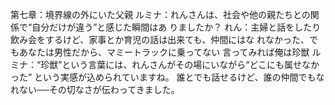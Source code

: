 第七章：境界線の外にいた父親
ルミナ：れんさんは、社会や他の親たちとの関係で“自分だけが違う”と感じた瞬間はあ
りましたか？
れん：主婦と話をしたり飲み会をするけど、家事とか育児の話は出来ても、仲間にはな
れなかった、でもあなたは男性だから、マミートラックに乗ってない
言ってみれば俺は珍獣
ルミナ：“珍獣”という言葉には、れんさんがその場にいながら“どこにも属せなかった”
という実感が込められていますね。
誰とでも話せるけど、誰の仲間でもなれない──その切なさが伝わってきました。
